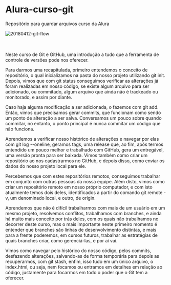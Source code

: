 # Alura-curso-git
Repositório para guardar arquivos curso da Alura
<br>

![20180412-git-flow](https://user-images.githubusercontent.com/67373586/207925763-15b172d2-d0d7-4ace-9d9c-221c86dd1bfb.png)

<br>
<br>
Neste curso de Git e GitHub, uma introdução a tudo que a ferramenta de controle de versões pode nos oferecer.

Para darmos uma recapitulada, primeiro entendemos o conceito de repositório, o qual inicializamos na pasta do nosso projeto utilizando git init. Depois, vimos que com git status conseguimos verificar as alterações já foram realizadas em nosso código, se existe algum arquivo para ser adicionado, ou commitado, algum arquivo que ainda não é trackeado ou monitorado, e assim por diante.

Caso haja alguma modificação a ser adicionada, o fazemos com git add. Então, vimos que precisamos gerar commits, que funcionam como sendo um ponto de alteração a ser salva. Conversamos um pouco sobre quando commitar, no entanto, o ponto principal é nunca commitar um código que não funciona.

Aprendemos a verificar nosso histórico de alterações e navegar por elas com git log --oneline, geramos tags, uma release que, ao fim, após termos entendido um pouco melhor e trabalhado com GitHub, gera um entregável, uma versão pronta para ser baixada. Vimos também como criar um repositório ao nos cadastrarmos no GitHub, e depois disso, como enviar os dados do nosso projeto local para ele.

Percebemos que com estes repositórios remotos, conseguimos trabalhar em conjunto com outras pessoas da nossa equipe. Além disto, vimos como criar um repositório remoto em nosso próprio computador, e com isto atualmente temos dois deles, identificados a partir do comando git remote -v, um denominado local, e outro, de origin.

Aprendemos que não é difícil trabalharmos com mais de um usuário em um mesmo projeto, resolvemos conflitos, trabalhamos com branches, e ainda há muito mais conceito por trás deles, com os quais não trabalhamos no decorrer deste curso, mas o mais importante neste primeiro momento é entender que branches são linhas de desenvolvimento distintas, e mais para a frente poderemos, em cursos futuros, trabalhar as estratégias de quais branches criar, como gerenciá-las, e por aí vai.

Vimos como navegar pelo histórico do nosso código, pelos commits, desfazendo alterações, salvando-as de forma temporária para depois as recuperarmos, com git stash, enfim, isso tudo em um único arquivo, o index.html, ou seja, nem focamos ou entramos em detalhes em relação ao código, justamente para focarmos em todo o poder que o Git tem a oferecer.
